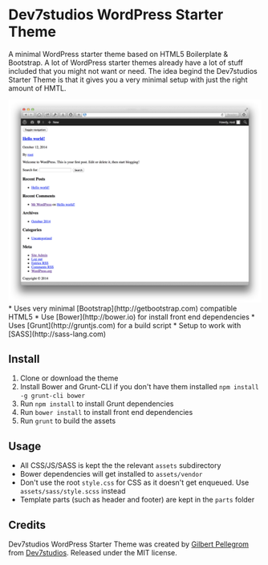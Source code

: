 # Dev7studios WordPress Starter Theme

A minimal WordPress starter theme based on HTML5 Boilerplate & Bootstrap. A lot of WordPress starter
themes already have a lot of stuff included that you might not want or need. The idea begind the
Dev7studios Starter Theme is that it gives you a very minimal setup with just the right amount of HMTL.

<img src="screenshot.png"/>
* Uses very minimal [Bootstrap](http://getbootstrap.com) compatible HTML5
* Use [Bower](http://bower.io) for install front end dependencies
* Uses [Grunt](http://gruntjs.com) for a build script
* Setup to work with [SASS](http://sass-lang.com)

## Install

1. Clone or download the theme
2. Install Bower and Grunt-CLI if you don't have them installed `npm install -g grunt-cli bower`
3. Run `npm install` to install Grunt dependencies
4. Run `bower install` to install front end dependencies
5. Run `grunt` to build the assets

## Usage

* All CSS/JS/SASS is kept the the relevant `assets` subdirectory
* Bower dependencies will get installed to `assets/vendor`
* Don't use the root `style.css` for CSS as it doesn't get enqueued. Use `assets/sass/style.scss` instead
* Template parts (such as header and footer) are kept in the `parts` folder

## Credits

Dev7studios WordPress Starter Theme was created by [Gilbert Pellegrom](http://gilbert.pellegrom.me) from
[Dev7studios](http://dev7studios.com). Released under the MIT license.